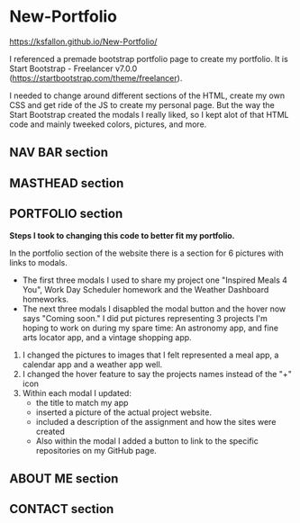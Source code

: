 # New-Portfolio
https://ksfallon.github.io/New-Portfolio/

I referenced a premade bootstrap portfolio page to create my portfolio. It is Start Bootstrap - Freelancer v7.0.0 (https://startbootstrap.com/theme/freelancer).

I needed to change around different sections of the HTML, create my own CSS and get ride of the JS to create my personal page. But the way the Start Bootstrap created the modals I really liked, so I kept alot of that HTML code and mainly tweeked colors, pictures, and more.

## NAV BAR section

## MASTHEAD section

## PORTFOLIO section
**Steps I took to changing this code to better fit my portfolio.**

In the portfolio section of the website there is a section for 6 pictures with links to modals. 
* The first three modals I used to share my project one "Inspired Meals 4 You", Work Day Scheduler homework and the Weather Dashboard homeworks. 
* The next three modals I disapbled the modal button and the hover now says "Coming soon." I did put pictures representing 3 projects I'm hoping to work on during my spare time: An astronomy app, and fine arts locator app, and a vintage shopping app.

1. I changed the pictures to images that I felt represented a meal app, a calendar app and a weather app well.
2. I changed the hover feature to say the projects names instead of the "+" icon
3. Within each modal I updated:
    - the title to match my app
    - inserted a picture of the actual project website.
    - included a description of the assignment and how the sites were created
    - Also within the modal I added a button to link to the specific repositories on my GitHub page.

## ABOUT ME section
## CONTACT section